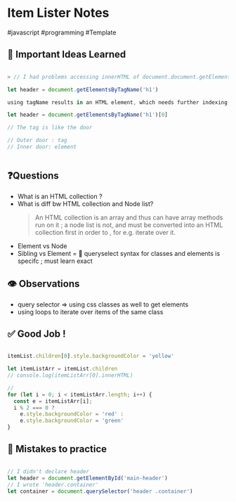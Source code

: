 # Item Lister Notes

#javascript #programming #Template 


## 🧠 Important Ideas Learned

```javascript

> // I had problems accessing innerHTML of document.document.getElementsByTagName( 'tag' )

let header = document.getElementsByTagName('h1')

using tagName results in an HTML element, which needs further indexing to access inside the element

let header = document.getElementsByTagName('h1')[0]

// The tag is like the door

// Outer door : tag
// Inner door: element



```

## ❓Questions
    
- What is an HTML collection ?
- What is diff bw HTML collection and Node list?
    > An HTML collection is an array and thus can have array methods run on it ; a node list is not, and must be converted into an HTML collection first in order to , for e.g. iterate over it.
- Element vs Node
- Sibling vs Element 
= 🚨 queryselect syntax for classes and elements is specifc ; must learn exact


## 👁 Observations

- query selector => using css classes as well to get elements 
- using loops to iterate over items of the same class 


## ✅ Good Job !
```javascript

itemList.children[0].style.backgroundColor = 'yellow'

let itemListArr = itemList.children
// console.log(itemListArr[0].innerHTML)

// 
for (let i = 0; i < itemListArr.length; i++) {
  const e = itemListArr[i];
  i % 2 === 0 ?
    e.style.backgroundColor = 'red' :
    e.style.backgroundColor = 'green'
}

```



## 🚨 Mistakes to practice
```javascript

// I didn't declare header 
let header = document.getElementById('main-header')
// I wrote 'header.container'
let container = document.querySelector('header .container')

```